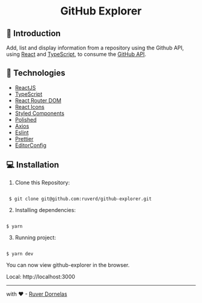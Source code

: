 <h1 align="center">
GitHub Explorer
</h1>

## 👨 Introduction

Add, list and display information from a repository using the Github API, using [React](https://reactjs.org/) and [TypeScript](https://www.typescriptlang.org/), to consume the [GitHub API](https://api.github.com).

## 🚀 Technologies

- [ReactJS](https://reactjs.org/)
- [TypeScript](https://www.typescriptlang.org/)
- [React Router DOM](https://reacttraining.com/react-router/)
- [React Icons](https://react-icons.netlify.com/#/)
- [Styled Components](https://styled-components.com/)
- [Polished](https://polished.js.org/)
- [Axios](https://github.com/axios/axios)
- [Eslint](https://eslint.org/)
- [Prettier](https://prettier.io/)
- [EditorConfig](https://editorconfig.org/)


## 💻 Installation

1. Clone this Repository:

```

 $ git clone git@github.com:ruverd/github-explorer.git

```

2. Installing dependencies:

```

$ yarn

```

3. Running project:

```

$ yarn dev

```

You can now view github-explorer in the browser.

Local: http://localhost:3000

---

with ❤ - [Ruver Dornelas](https://github.com/ruverd)
